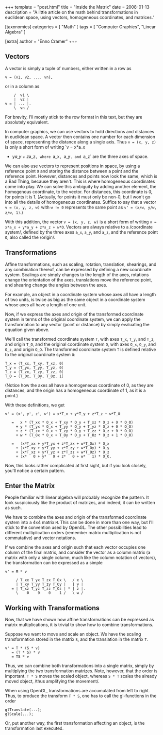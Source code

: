 +++
template = "post.html"
title = "Inside the Matrix"
date = 2008-01-13
description = "A little article on the math behind transformations in euclidean space, using vectors, homogeneous coordinates, and matrices."

[taxonomies]
categories = [ "Math" ]
tags = [ "Computer Graphics", "Linear Algebra" ]

[extra]
author = "Enno Cramer"
+++
## Vectors

A vector is simply a tuple of numbers, either written in a row as

    v = (v1, v2, ..., vn),

or in a column as

        /  v1 \
        |  v2 |
    v = | ... |.
        \  vn /

For brevity, I'll mostly stick to the row format in this text, but
they are absolutely equivalent.

In computer graphics, we can use vectors to hold directions and
distances in euclidean space.  A vector then contains one number for
each dimension of space, representing the distance along a single
axis.  Thus `v = (x, y, z)` is only a short form of writing `v = x*a_x
+ y*a_y + z*a_z`, where `a_x`, `a_y`, and `a_z` are the three axes of
space.

We can also use vectors to represent positions in space, by using a
reference point `O` and storing the distance between a point and the
reference point.  However, distances and points now look the same,
which is a Bad Thing, because they aren't.  This is where homogeneous
coordinates come into play.  We can solve this ambiguity by adding
another element, the homogenous coordinate, to the vector.  For
distances, this coordinate is 0, for points it is 1. (Actually, for
points it must only be non-0, but I won't go into all the details of
homogeneous coordinates.  Suffice to say that a vector `v = (x, y, z,
w)` with `w != 0` represents the same point as `v' = (x/w, y/w, z/w,
1)`.)

With this addition, the vector `v = (x, y, z, w)` is a short form of
writing `v = x*a_x + y*a_y + z*a_z + w*O`.  Vectors are always
relative to a /coordinate system/, defined by the three axes `a_x`,
`a_y`, and `a_z`, and the reference point `O`, also called the
/origin/.

## Transformations

Affine transformations, such as scaling, rotation, translation,
shearings, and any combination thereof, can be expressed by defining a
new coordinate system.  Scalings are simply changes to the length of
the axes, rotations change the orientation of the axes, translations
move the reference point, and shearing change the angles between the
axes.

For example, an object in a coordinate system whose axes all have a
length of two units, is twice as big as the same object in a
coordinate system whose axes all have a length of one unit.

Now, if we express the axes and origin of the transformed coordinate
system in terms of the original coordinate system, we can apply the
transformation to any vector (point or distance) by simply evaluating
the equation given above.

We'll call the transformed coordinate system `T`, with axes `T_x`,
`T_y`, and `T_z`, and origin `T_O`, and the original coordinate system
`O`, with axes `O_x`, `O_y`, and `O_z`, and origin `O_O`.  The
transformed coordinate system `T` is defined relative to the original
coordinate system `O`:

    T_x = (T_xx, T_xy, T_xz, 0)
    T_y = (T_yx, T_yy, T_yz, 0)
    T_z = (T_zx, T_zy, T_zz, 0)
    T_O = (T_Ox, T_Oy, T_Oz, 1)

(Notice how the axes all have a homogeneous coordinate of 0, as they
are distances, and the origin has a homogeneous coordinate of 1, as it
is a point.)

With these definitions, we get

    v' = (x', y', z', w') = x*T_x + y*T_y + z*T_z + w*T_O

       =   x * (T_xx * O_x + T_xy * O_y + T_xz * O_z + 0 * O_O)
         + y * (T_yx * O_x + T_yy * O_y + T_yz * O_z + 0 * O_O)
         + z * (T_zx * O_x + T_zy * O_y + T_zz * O_z + 0 * O_O)
         + w * (T_Ox * O_x + T_Oy * O_y + T_Oz * O_z + 1 * O_O)

       =   (x*T_xx + y*T_yx + z*T_zx + w*T_Ox) * O_x
         + (x*T_xy + y*T_yy + z*T_zy + w*T_Oy) * O_y
         + (x*T_xz + y*T_yz + z*T_zz + w*T_Oz) * O_z
         + (x*   0 + y*   0 + z*   0 + w*   1) * O_O.

Now, this looks rather complicated at first sight, but if you look
closely, you'll notice a certain pattern.


## Enter the Matrix

People familiar with linear algebra will probably recognize the
pattern.  It look suspiciously like the product of matrizes, and
indeed, it can be written as such.

We have to combine the axes and origin of the transformed coordinate
system into a 4x4 matrix `M`.  This can be done in more than one way,
but I'll stick to the convention used by OpenGL.  The other
possibilities lead to different multiplication orders (remember matrix
multiplication is not commutative) and vector notations.

If we combine the axes and origin such that each vector occupies one
column of the final matrix, and consider the vector as a column matrix
(a matrix with only a single column, much like the column notation of
vectors), the transformation can be expressed as a simple

    v' = M * v

         / T_xx T_yx T_zx T_Ox \   / x \
         | T_xy T_yy T_zy T_Oy |   | y |
       = | T_xz T_yz T_zz T_Oz | * | z |.
         \    0    0    0    1 /   \ w /


## Working with Transformations

Now, that we have shown how affine transformations can be expressed as
matrix multiplications, it is trivial to show how to combine
transformations.

Suppose we want to move and scale an object.  We have the scaling
transformation stored in the matrix `S`, and the translation in the
matrix `T`.

    v' = T * (S * v)
       = (T * S) * v
       = TS * v

Thus, we can combine both transformations into a single matrix, simply
by multiplying the two transformation matrizes.  Note, however, that
the order is important.  `T * S` moves the scaled object, whereas `S *
T` scales the already moved object, /thus amplifying the movement/.

When using OpenGL, transformations are accumulated from left to right.
Thus, to produce the transform `T * S`, one has to call the
gl-functions in the order

    glTranslate(...);
    glScale(...);

Or, put another way, the first transformation affecting an object, is
the transformation last executed.

